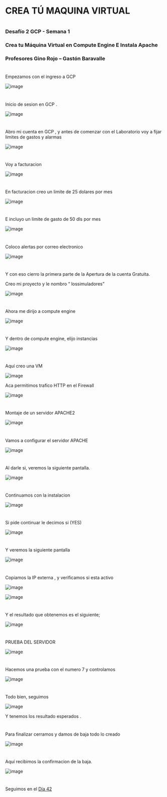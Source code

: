

# CREA TÚ MAQUINA VIRTUAL


#

### Desafío 2 GCP - Semana 1  
### Crea tu Máquina Virtual en Compute Engine  E Instala Apache
### Profesores Gino Rojo – Gastón Baravalle

#
##

Empezamos con el ingreso a GCP

![image](https://user-images.githubusercontent.com/96561825/173627959-dcd9f8be-1f95-4716-869a-fa267fd9945d.png)

#
Inicio de sesion en GCP .

![image](https://user-images.githubusercontent.com/96561825/173628041-f52b809f-5e51-4afb-a938-2bc699812aab.png)

#

Abro mi cuenta en GCP , y antes de comenzar con el Laboratorio  voy a fijar limites de gastos y alarmas

![image](https://user-images.githubusercontent.com/96561825/173628120-2f9dd106-4ad2-4983-97d7-928dca455fc7.png)

#

Voy a facturacion

![image](https://user-images.githubusercontent.com/96561825/173628190-d48fcbfb-e1f8-4c27-844a-cb586be29c5f.png)

#

En facturacion creo un limite de 25 dolares por mes

![image](https://user-images.githubusercontent.com/96561825/173628264-ac9937ab-c3d5-4759-a528-231fe92e758e.png)

#

E incluyo un limite de gasto de 50 dls por mes

![image](https://user-images.githubusercontent.com/96561825/173628304-668ae460-88bf-416c-9f49-f3d50686b8ae.png)

#
Coloco alertas por correo electronico

![image](https://user-images.githubusercontent.com/96561825/173628361-77b05e65-2ac6-4831-8034-ced952b8bdc3.png)

#

Y con eso cierro la primera parte de la Apertura de la cuenta Gratuita.

Creo mi proyecto  y le nombro “ lossimuladores”

![image](https://user-images.githubusercontent.com/96561825/173628424-07dd51ad-18a8-4eba-9424-451cd8eff785.png)

#

Ahora me dirijo a compute engine

![image](https://user-images.githubusercontent.com/96561825/173628481-8defcac1-adce-4827-a2d9-1e3c70a41c54.png)

#

Y dentro de compute engine, elijo instancias

![image](https://user-images.githubusercontent.com/96561825/173628542-9cdb6096-53fb-467b-a440-5a775a4ab191.png)

#

Aquí creo una VM

![image](https://user-images.githubusercontent.com/96561825/173628593-340b8745-4d36-43d6-bcb2-de197cc2bdc8.png)

Aca permitimos  trafico HTTP en el Firewall

![image](https://user-images.githubusercontent.com/96561825/173628641-8ee00165-a438-428a-987e-6033000eaf92.png)

#

Montaje de un servidor APACHE2

![image](https://user-images.githubusercontent.com/96561825/173628717-a5610a40-b8f0-4f9f-b07c-ed016ec30478.png)

#

Vamos a configurar el servidor APACHE

![image](https://user-images.githubusercontent.com/96561825/173628789-c6ef93f5-98ab-484f-998f-6c3995dded6c.png)

#

Al darle si, veremos la siguiente pantalla.

![image](https://user-images.githubusercontent.com/96561825/173628831-0dc99475-e7bb-40f3-8e0c-5e2cddba62a0.png)

#

Continuamos con la instalacion

![image](https://user-images.githubusercontent.com/96561825/173628888-9cd64ba4-0cda-40f4-86a5-652b9f0ef117.png)

#

Si pide continuar le decimos si (YES)

![image](https://user-images.githubusercontent.com/96561825/173628936-58af55e9-5507-4aff-bc77-addc8090ca1e.png)

#

Y veremos la siguiente pantalla

![image](https://user-images.githubusercontent.com/96561825/173628982-52cd23f9-3b66-4dc1-9cf3-84abfabc4f2e.png)

#

Copiamos la IP externa , y verificamos si esta activo

![image](https://user-images.githubusercontent.com/96561825/173629013-a25e1b88-1151-42fd-92f4-0193c64559e0.png)

![image](https://user-images.githubusercontent.com/96561825/173629044-14bbba82-36cf-42da-b3ce-426c935a2fcb.png)

#

Y el resultado que obtenemos es el siguiente;

![image](https://user-images.githubusercontent.com/96561825/173629084-25f8c98c-3b44-4691-80cd-8b39d4adaf31.png)

#

PRUEBA DEL SERVIDOR

![image](https://user-images.githubusercontent.com/96561825/173629167-4c00fc3e-2bb1-40fb-8ea1-64b19abe8939.png)


#

Hacemos una prueba con el numero 7 y controlamos

![image](https://user-images.githubusercontent.com/96561825/173629211-4082b06a-7722-4798-9ca9-3b765adaa7bb.png)

#


Todo bien, seguimos

![image](https://user-images.githubusercontent.com/96561825/173629280-6963694c-de8a-417d-b959-034cb95caef4.png)

Y tenemos los resultado esperados .

#

Para finalizar cerramos y damos de baja todo lo creado 

![image](https://user-images.githubusercontent.com/96561825/173629361-b883ddb6-0c8b-4718-be41-199217948354.png)


#
Aquí recibimos la confirmacion de la baja. 


![image](https://user-images.githubusercontent.com/96561825/173629419-8dfc1609-97cf-4ae3-a422-97ea87cb984e.png)

#
#
#
#
#
Seguimos en el [Día 42](day042.md)

